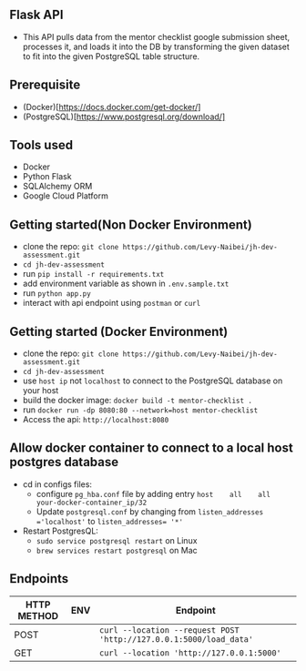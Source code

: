 ## Flask API

- This API pulls data from the mentor checklist google
submission sheet, processes it, and loads it into the DB by transforming the
given dataset to fit into the given PostgreSQL table structure.

## Prerequisite

- (Docker)[https://docs.docker.com/get-docker/]
- (PostgreSQL)[https://www.postgresql.org/download/]

## Tools used

- Docker
- Python Flask
- SQLAlchemy ORM
- Google Cloud Platform

## Getting started(Non Docker Environment)

- clone the repo: `git clone https://github.com/Levy-Naibei/jh-dev-assessment.git`
- `cd jh-dev-assessment`
- run `pip install -r requirements.txt`
- add environment variable as shown in `.env.sample.txt`
- run `python app.py`
- interact with api endpoint using `postman` or `curl`

## Getting started (Docker Environment)

- clone the repo: `git clone https://github.com/Levy-Naibei/jh-dev-assessment.git`
- `cd jh-dev-assessment`
- use `host ip` not `localhost` to connect to the PostgreSQL database on your host
- build the docker image: `docker build -t mentor-checklist . `
- run `docker run -dp 8080:80 --network=host mentor-checklist`
- Access the api: `http://localhost:8080`

## Allow docker container to connect to a local host postgres database

- cd in configs files:
    - configure `pg_hba.conf` file by adding entry `host    all    all   your-docker-container_ip/32`
    - Update `postgresql.conf` by changing from `listen_addresses ='localhost'` to `listen_addresses= '*'`
- Restart PostgresQL:
    - `sudo service postgresql restart` on Linux
    - `brew services restart postgresql` on Mac

## Endpoints

HTTP METHOD | ENV  | Endpoint
------- | ---- | -------------
POST | | `curl --location --request POST 'http://127.0.0.1:5000/load_data'` 
GET |  | `curl --location 'http://127.0.0.1:5000'`
